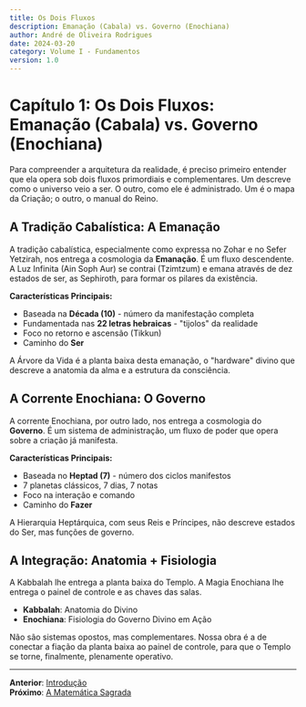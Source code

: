 ```yaml
---
title: Os Dois Fluxos
description: Emanação (Cabala) vs. Governo (Enochiana)
author: André de Oliveira Rodrigues
date: 2024-03-20
category: Volume I - Fundamentos
version: 1.0
---
```


# Capítulo 1: Os Dois Fluxos: Emanação (Cabala) vs. Governo (Enochiana)

Para compreender a arquitetura da realidade, é preciso primeiro entender que ela opera sob dois fluxos primordiais e complementares. Um descreve como o universo veio a ser. O outro, como ele é administrado. Um é o mapa da Criação; o outro, o manual do Reino.

## A Tradição Cabalística: A Emanação

A tradição cabalística, especialmente como expressa no Zohar e no Sefer Yetzirah, nos entrega a cosmologia da **Emanação**. É um fluxo descendente. A Luz Infinita (Ain Soph Aur) se contrai (Tzimtzum) e emana através de dez estados de ser, as Sephiroth, para formar os pilares da existência.

**Características Principais:**
- Baseada na **Década (10)** - número da manifestação completa
- Fundamentada nas **22 letras hebraicas** - "tijolos" da realidade
- Foco no retorno e ascensão (Tikkun)
- Caminho do **Ser**

A Árvore da Vida é a planta baixa desta emanação, o "hardware" divino que descreve a anatomia da alma e a estrutura da consciência.

## A Corrente Enochiana: O Governo

A corrente Enochiana, por outro lado, nos entrega a cosmologia do **Governo**. É um sistema de administração, um fluxo de poder que opera sobre a criação já manifesta.

**Características Principais:**
- Baseada no **Heptad (7)** - número dos ciclos manifestos
- 7 planetas clássicos, 7 dias, 7 notas
- Foco na interação e comando
- Caminho do **Fazer**

A Hierarquia Heptárquica, com seus Reis e Príncipes, não descreve estados do Ser, mas funções de governo.

## A Integração: Anatomia + Fisiologia

A Kabbalah lhe entrega a planta baixa do Templo. A Magia Enochiana lhe entrega o painel de controle e as chaves das salas. 

- **Kabbalah**: Anatomia do Divino
- **Enochiana**: Fisiologia do Governo Divino em Ação

Não são sistemas opostos, mas complementares. Nossa obra é a de conectar a fiação da planta baixa ao painel de controle, para que o Templo se torne, finalmente, plenamente operativo.

---

**Anterior**: [Introdução](./00_Introducao.md)  
**Próximo**: [A Matemática Sagrada](./02_A_Matematica_Sagrada.md)